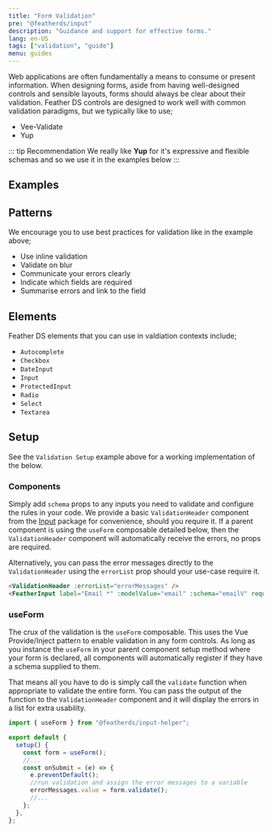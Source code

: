 ```yaml
---
title: "Form Validation"
pre: "@featherds/input"
description: "Guidance and support for effective forms."
lang: en-US
tags: ["validation", "guide"]
menu: guides
---
```


Web applications are often fundamentally a means to consume or present information. When designing forms, aside from having well-designed controls and sensible layouts, forms should always be clear about their validation.
Feather DS controls are designed to work well with common validation paradigms, but we typically like to use;

- Vee-Validate
- Yup

::: tip Recommendation
We really like **Yup** for it's expressive and flexible schemas and so we use it in the examples below
:::

## Examples

<Forms-ValidationExamples />

## Patterns

We encourage you to use best practices for validation like in the example above;

- Use inline validation
- Validate on blur
- Communicate your errors clearly
- Indicate which fields are required
- Summarise errors and link to the field

## Elements

Feather DS elements that you can use in valdiation contexts include;

- `Autocomplete`
- `Checkbox`
- `DateInput`
- `Input`
- `ProtectedInput`
- `Radio`
- `Select`
- `Textarea`

## Setup

See the `Validation Setup` example above for a working implementation of the below.

### Components

Simply add `schema` props to any inputs you need to validate and configure the rules in your code. We provide a basic `ValidationHeader` component from the [Input](/Components/Input/) package for convenience, should you require it.
If a parent component is using the `useForm` composable detailed below, then the `ValidationHeader` component will automatically receive the errors, no props are required.

Alternatively, you can pass the error messages directly to the `ValidationHeader` using the `errorList` prop should your use-case require it.

```html
<ValidationHeader :errorList="errorMessages" />
<FeatherInput label="Email *" :modelValue="email" :schema="emailV" required />
```

### useForm

The crux of the validation is the `useForm` composable. This uses the Vue Provide/Inject pattern to enable validation in any form controls. As long as you instance the `useForm` in your parent component setup method where your form is declared, all components will automatically register if they have a schema supplied to them.

That means all you have to do is simply call the `validate` function when appropriate to validate the entire form. You can pass the output of the function to the `ValidationHeader` component and it will display the errors in a list for extra usability.

```js
import { useForm } from "@featherds/input-helper";

export default {
  setup() {
    const form = useForm();
    //...
    const onSubmit = (e) => {
      e.preventDefault();
      //run validation and assign the error messages to a variable
      errorMessages.value = form.validate();
      //...
    };
  },
};
```
